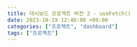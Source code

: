 ```yaml
---
title: 대시보드 프로젝트 버전 2 - useFetch()
date: 2023-10-19 12:40:00 +09:00
categories: ["프로젝트", "dashboard"]
tags: ["프로젝트"]
---
```

